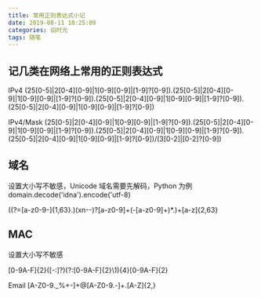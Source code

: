 ```yaml
---
title: 常用正则表达式小记
date: 2019-08-11 18:25:09
categories: 旧时光
tags: 随笔
---
```

## 记几类在网络上常用的正则表达式

IPv4
(25[0-5]|2[0-4][0-9]|1[0-9][0-9]|[1-9]?[0-9])\.(25[0-5]|2[0-4][0-9]|1[0-9][0-9]|[1-9]?[0-9])\.(25[0-5]|2[0-4][0-9]|1[0-9][0-9]|[1-9]?[0-9])\.(25[0-5]|2[0-4][0-9]|1[0-9][0-9]|[1-9]?[0-9])

IPv4/Mask
(25[0-5]|2[0-4][0-9]|1[0-9][0-9]|[1-9]?[0-9])\.(25[0-5]|2[0-4][0-9]|1[0-9][0-9]|[1-9]?[0-9])\.(25[0-5]|2[0-4][0-9]|1[0-9][0-9]|[1-9]?[0-9])\.(25[0-5]|2[0-4][0-9]|1[0-9][0-9]|[1-9]?[0-9])/(3[0-2]|[0-2]?[0-9])

## 域名
设置大小写不敏感，Unicode 域名需要先解码，Python 为例 domain.decode('idna').encode('utf-8)

((?=[a-z0-9-]{1,63}\.)(xn--)?[a-z0-9]+(-[a-z0-9]+)*\.)+[a-z]{2,63}

## MAC
设置大小写不敏感

[0-9A-F]{2}([-:]?)(?:[0-9A-F]{2}\1){4}[0-9A-F]{2}

Email
[A-Z0-9._%+-]+@[A-Z0-9.-]+\.[A-Z]{2,}
